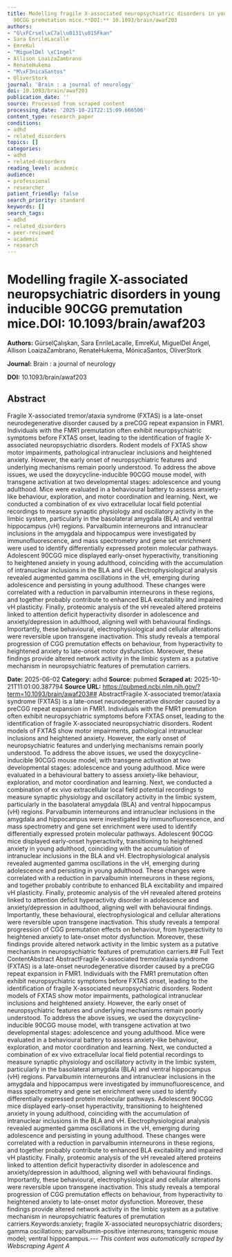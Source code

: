 ```yaml
---
title: Modelling fragile X-associated neuropsychiatric disorders in young inducible
  90CGG premutation mice.**DOI:** 10.1093/brain/awaf203
authors:
- "G\xFCrsel\xC7al\u0131\u015Fkan"
- Sara EnrileLacalle
- EmreKul
- "MiguelDel \xC1ngel"
- Allison LoaizaZambrano
- RenateHukema
- "M\xF3nicaSantos"
- OliverStork
journal: 'Brain : a journal of neurology'
doi: 10.1093/brain/awaf203
publication_date: ''
source: Processed from scraped content
processing_date: '2025-10-21T22:15:09.666506'
content_type: research_paper
conditions:
- adhd
- related_disorders
topics: []
categories:
- adhd
- related-disorders
reading_level: academic
audience:
- professional
- researcher
patient_friendly: false
search_priority: standard
keywords: []
search_tags:
- adhd
- related_disorders
- peer-reviewed
- academic
- research
---
```


# Modelling fragile X-associated neuropsychiatric disorders in young inducible 90CGG premutation mice.**DOI:** 10.1093/brain/awaf203

**Authors:** GürselÇalışkan, Sara EnrileLacalle, EmreKul, MiguelDel Ángel, Allison LoaizaZambrano, RenateHukema, MónicaSantos, OliverStork

**Journal:** Brain : a journal of neurology

**DOI:** 10.1093/brain/awaf203

## Abstract

Fragile X-associated tremor/ataxia syndrome (FXTAS) is a late-onset neurodegenerative disorder caused by a preCGG repeat expansion in FMR1. Individuals with the FMR1 premutation often exhibit neuropsychiatric symptoms before FXTAS onset, leading to the identification of fragile X-associated neuropsychiatric disorders. Rodent models of FXTAS show motor impairments, pathological intranuclear inclusions and heightened anxiety. However, the early onset of neuropsychiatric features and underlying mechanisms remain poorly understood. To address the above issues, we used the doxycycline-inducible 90CGG mouse model, with transgene activation at two developmental stages: adolescence and young adulthood. Mice were evaluated in a behavioural battery to assess anxiety-like behaviour, exploration, and motor coordination and learning. Next, we conducted a combination of ex vivo extracellular local field potential recordings to measure synaptic physiology and oscillatory activity in the limbic system, particularly in the basolateral amygdala (BLA) and ventral hippocampus (vH) regions. Parvalbumin interneurons and intranuclear inclusions in the amygdala and hippocampus were investigated by immunofluorescence, and mass spectrometry and gene set enrichment were used to identify differentially expressed protein molecular pathways. Adolescent 90CGG mice displayed early-onset hyperactivity, transitioning to heightened anxiety in young adulthood, coinciding with the accumulation of intranuclear inclusions in the BLA and vH. Electrophysiological analysis revealed augmented gamma oscillations in the vH, emerging during adolescence and persisting in young adulthood. These changes were correlated with a reduction in parvalbumin interneurons in these regions, and together probably contribute to enhanced BLA excitability and impaired vH plasticity. Finally, proteomic analysis of the vH revealed altered proteins linked to attention deficit hyperactivity disorder in adolescence and anxiety/depression in adulthood, aligning well with behavioural findings. Importantly, these behavioural, electrophysiological and cellular alterations were reversible upon transgene inactivation. This study reveals a temporal progression of CGG premutation effects on behaviour, from hyperactivity to heightened anxiety to late-onset motor dysfunction. Moreover, these findings provide altered network activity in the limbic system as a putative mechanism in neuropsychiatric features of premutation carriers.

**Date:** 2025-06-02
**Category:** adhd
**Source:** pubmed
**Scraped at:** 2025-10-21T11:01:00.387794
**Source URL:** https://pubmed.ncbi.nlm.nih.gov/?term=10.1093/brain/awaf203## AbstractFragile X-associated tremor/ataxia syndrome (FXTAS) is a late-onset neurodegenerative disorder caused by a preCGG repeat expansion in FMR1. Individuals with the FMR1 premutation often exhibit neuropsychiatric symptoms before FXTAS onset, leading to the identification of fragile X-associated neuropsychiatric disorders. Rodent models of FXTAS show motor impairments, pathological intranuclear inclusions and heightened anxiety. However, the early onset of neuropsychiatric features and underlying mechanisms remain poorly understood. To address the above issues, we used the doxycycline-inducible 90CGG mouse model, with transgene activation at two developmental stages: adolescence and young adulthood. Mice were evaluated in a behavioural battery to assess anxiety-like behaviour, exploration, and motor coordination and learning. Next, we conducted a combination of ex vivo extracellular local field potential recordings to measure synaptic physiology and oscillatory activity in the limbic system, particularly in the basolateral amygdala (BLA) and ventral hippocampus (vH) regions. Parvalbumin interneurons and intranuclear inclusions in the amygdala and hippocampus were investigated by immunofluorescence, and mass spectrometry and gene set enrichment were used to identify differentially expressed protein molecular pathways. Adolescent 90CGG mice displayed early-onset hyperactivity, transitioning to heightened anxiety in young adulthood, coinciding with the accumulation of intranuclear inclusions in the BLA and vH. Electrophysiological analysis revealed augmented gamma oscillations in the vH, emerging during adolescence and persisting in young adulthood. These changes were correlated with a reduction in parvalbumin interneurons in these regions, and together probably contribute to enhanced BLA excitability and impaired vH plasticity. Finally, proteomic analysis of the vH revealed altered proteins linked to attention deficit hyperactivity disorder in adolescence and anxiety/depression in adulthood, aligning well with behavioural findings. Importantly, these behavioural, electrophysiological and cellular alterations were reversible upon transgene inactivation. This study reveals a temporal progression of CGG premutation effects on behaviour, from hyperactivity to heightened anxiety to late-onset motor dysfunction. Moreover, these findings provide altered network activity in the limbic system as a putative mechanism in neuropsychiatric features of premutation carriers.## Full Text ContentAbstract AbstractFragile X-associated tremor/ataxia syndrome (FXTAS) is a late-onset neurodegenerative disorder caused by a preCGG repeat expansion in FMR1. Individuals with the FMR1 premutation often exhibit neuropsychiatric symptoms before FXTAS onset, leading to the identification of fragile X-associated neuropsychiatric disorders. Rodent models of FXTAS show motor impairments, pathological intranuclear inclusions and heightened anxiety. However, the early onset of neuropsychiatric features and underlying mechanisms remain poorly understood. To address the above issues, we used the doxycycline-inducible 90CGG mouse model, with transgene activation at two developmental stages: adolescence and young adulthood. Mice were evaluated in a behavioural battery to assess anxiety-like behaviour, exploration, and motor coordination and learning. Next, we conducted a combination of ex vivo extracellular local field potential recordings to measure synaptic physiology and oscillatory activity in the limbic system, particularly in the basolateral amygdala (BLA) and ventral hippocampus (vH) regions. Parvalbumin interneurons and intranuclear inclusions in the amygdala and hippocampus were investigated by immunofluorescence, and mass spectrometry and gene set enrichment were used to identify differentially expressed protein molecular pathways. Adolescent 90CGG mice displayed early-onset hyperactivity, transitioning to heightened anxiety in young adulthood, coinciding with the accumulation of intranuclear inclusions in the BLA and vH. Electrophysiological analysis revealed augmented gamma oscillations in the vH, emerging during adolescence and persisting in young adulthood. These changes were correlated with a reduction in parvalbumin interneurons in these regions, and together probably contribute to enhanced BLA excitability and impaired vH plasticity. Finally, proteomic analysis of the vH revealed altered proteins linked to attention deficit hyperactivity disorder in adolescence and anxiety/depression in adulthood, aligning well with behavioural findings. Importantly, these behavioural, electrophysiological and cellular alterations were reversible upon transgene inactivation. This study reveals a temporal progression of CGG premutation effects on behaviour, from hyperactivity to heightened anxiety to late-onset motor dysfunction. Moreover, these findings provide altered network activity in the limbic system as a putative mechanism in neuropsychiatric features of premutation carriers.Keywords:anxiety; fragile X-associated neuropsychiatric disorders; gamma oscillations; parvalbumin-positive interneurons; transgenic mouse model; ventral hippocampus.---
*This content was automatically scraped by Webscraping Agent A*